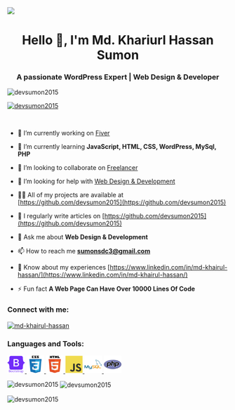<img src="https://media.licdn.com/dms/image/v2/D5616AQG1ntz9jPkfwg/profile-displaybackgroundimage-shrink_350_1400/profile-displaybackgroundimage-shrink_350_1400/0/1716482471666?e=1756944000&v=beta&t=PhJLaoD62TSKk197fcrwgXli4XYcCMN-QDPT0fPQpZk">
<h1 align="center">Hello 👋, I'm Md. Khariurl Hassan Sumon</h1>
<h3 align="center">A passionate WordPress Expert | Web Design & Developer</h3>

<p align="left"> <img src="https://komarev.com/ghpvc/?username=devsumon2015&label=Profile%20views&color=0e75b6&style=flat" alt="devsumon2015" /> </p>

<p align="left"> <a href="https://github.com/ryo-ma/github-profile-trophy"><img src="https://github-profile-trophy.vercel.app/?username=devsumon2015" alt="devsumon2015" /></a> </p>

<p align="left"> <a href="https://twitter.com/" target="blank"><img src="https://img.shields.io/twitter/follow/?logo=twitter&style=for-the-badge" alt="" /></a> </p>

- 🔭 I’m currently working on [Fiver](https://github.com/devsumon2015)

- 🌱 I’m currently learning **JavaScript, HTML, CSS, WordPress, MySql, PHP**

- 👯 I’m looking to collaborate on [Freelancer](https://www.freelancer.com/u/sumonha2015)

- 🤝 I’m looking for help with [Web Design & Development](https://www.linkedin.com/in/md-khairul-hassan/)

- 👨‍💻 All of my projects are available at [https://github.com/devsumon2015](https://github.com/devsumon2015)

- 📝 I regularly write articles on [https://github.com/devsumon2015](https://github.com/devsumon2015)

- 💬 Ask me about **Web Design & Development**

- 📫 How to reach me **sumonsdc3@gmail.com**

- 📄 Know about my experiences [https://www.linkedin.com/in/md-khairul-hassan/](https://www.linkedin.com/in/md-khairul-hassan/)

- ⚡ Fun fact **A Web Page Can Have Over 10000 Lines Of Code**

<h3 align="left">Connect with me:</h3>
<p align="left">
<a href="https://linkedin.com/in/md-khairul-hassan" target="blank"><img align="center" src="https://raw.githubusercontent.com/rahuldkjain/github-profile-readme-generator/master/src/images/icons/Social/linked-in-alt.svg" alt="md-khairul-hassan" height="30" width="40" /></a>
</p>

<h3 align="left">Languages and Tools:</h3>
<p align="left"> <a href="https://getbootstrap.com" target="_blank" rel="noreferrer"> <img src="https://raw.githubusercontent.com/devicons/devicon/master/icons/bootstrap/bootstrap-plain-wordmark.svg" alt="bootstrap" width="40" height="40"/> </a> <a href="https://www.w3schools.com/css/" target="_blank" rel="noreferrer"> <img src="https://raw.githubusercontent.com/devicons/devicon/master/icons/css3/css3-original-wordmark.svg" alt="css3" width="40" height="40"/> </a> <a href="https://www.w3.org/html/" target="_blank" rel="noreferrer"> <img src="https://raw.githubusercontent.com/devicons/devicon/master/icons/html5/html5-original-wordmark.svg" alt="html5" width="40" height="40"/> </a> <a href="https://developer.mozilla.org/en-US/docs/Web/JavaScript" target="_blank" rel="noreferrer"> <img src="https://raw.githubusercontent.com/devicons/devicon/master/icons/javascript/javascript-original.svg" alt="javascript" width="40" height="40"/> </a> <a href="https://www.mysql.com/" target="_blank" rel="noreferrer"> <img src="https://raw.githubusercontent.com/devicons/devicon/master/icons/mysql/mysql-original-wordmark.svg" alt="mysql" width="40" height="40"/> </a> <a href="https://www.php.net" target="_blank" rel="noreferrer"> <img src="https://raw.githubusercontent.com/devicons/devicon/master/icons/php/php-original.svg" alt="php" width="40" height="40"/> </a> </p>

<p><img align="left" src="https://github-readme-stats.vercel.app/api/top-langs?username=devsumon2015&show_icons=true&locale=en&layout=compact" alt="devsumon2015" /></p>

<p>&nbsp;<img align="center" src="https://github-readme-stats.vercel.app/api?username=devsumon2015&show_icons=true&locale=en" alt="devsumon2015" /></p>

<p><img align="center" src="https://github-readme-streak-stats.herokuapp.com/?user=devsumon2015&" alt="devsumon2015" /></p>
